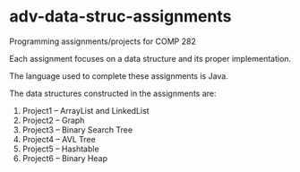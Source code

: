 # adv-data-struc-assignments

Programming assignments/projects for COMP 282

Each assignment focuses on a data structure and its proper implementation.

The language used to complete these assignments is Java.

The data structures constructed in the assignments are:
1. Project1 – ArrayList and LinkedList
2. Project2 – Graph
3. Project3 – Binary Search Tree
4. Project4 – AVL Tree
5. Project5 – Hashtable
6. Project6 – Binary Heap
